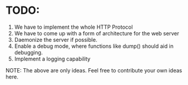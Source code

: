TODO:
====================

1. We have to implement the whole HTTP Protocol
2. We have to come up with a form of architecture for the web server
3. Daemonize the server if possible.
4. Enable a debug mode, where functions like dump() should aid in debugging.
5. Implement a logging capability 

NOTE: The above are only ideas. Feel free to contribute your own ideas here.
